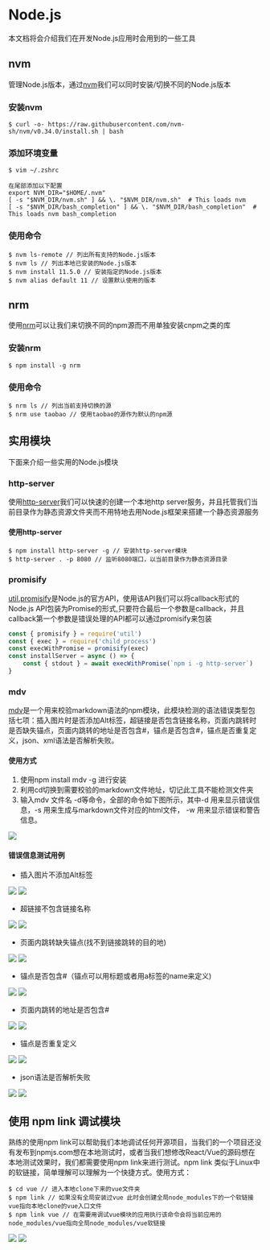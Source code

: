 # Node.js

本文档将会介绍我们在开发Node.js应用时会用到的一些工具

## nvm

管理Node.js版本，通过[nvm](https://github.com/nvm-sh/nvm)我们可以同时安装/切换不同的Node.js版本

### 安装nvm

```
$ curl -o- https://raw.githubusercontent.com/nvm-sh/nvm/v0.34.0/install.sh | bash
```

### 添加环境变量

```
$ vim ~/.zshrc

在尾部添加以下配置
export NVM_DIR="$HOME/.nvm"
[ -s "$NVM_DIR/nvm.sh" ] && \. "$NVM_DIR/nvm.sh"  # This loads nvm
[ -s "$NVM_DIR/bash_completion" ] && \. "$NVM_DIR/bash_completion"  # This loads nvm bash_completion
```

### 使用命令

```
$ nvm ls-remote // 列出所有支持的Node.js版本
$ nvm ls // 列出本地已安装的Node.js版本
$ nvm install 11.5.0 // 安装指定的Node.js版本
$ nvm alias default 11 // 设置默认使用的版本
```

## nrm

使用[nrm](https://github.com/Pana/nrm)可以让我们来切换不同的npm源而不用单独安装cnpm之类的库

### 安装nrm

```
$ npm install -g nrm
```

### 使用命令

```
$ nrm ls // 列出当前支持切换的源
$ nrm use taobao // 使用taobao的源作为默认的npm源
```

## 实用模块

下面来介绍一些实用的Node.js模块

### http-server

使用[http-server](https://www.npmjs.com/package/http-server)我们可以快速的创建一个本地http server服务，并且托管我们当前目录作为静态资源文件夹而不用特地去用Node.js框架来搭建一个静态资源服务

#### 使用http-server

```
$ npm install http-server -g // 安装http-server模块
$ http-server . -p 8080 // 监听8080端口，以当前目录作为静态资源目录
```

### promisify

[util.promisify](http://nodejs.cn/api/util.html#util_util_promisify_original)是Node.js的官方API，使用该API我们可以将callback形式的Node.js API包装为Promise的形式,只要符合最后一个参数是callback，并且callback第一个参数是错误处理的API都可以通过promisify来包装

```js
const { promisify } = require('util')
const { exec } = require('child_process')
const execWithPromise = promisify(exec)
const installServer = async () => {
    const { stdout } = await execWithPromise(`npm i -g http-server`)
}
```

### mdv

[mdv](https://www.npmjs.com/package/mdv)是一个用来校验markdown语法的npm模块，此模块检测的语法错误类型包括七项：插入图片时是否添加Alt标签，超链接是否包含链接名称，页面内跳转时是否缺失锚点，页面内跳转的地址是否包含#，锚点是否包含#，锚点是否重复定义，json、xml语法是否解析失败。

#### 使用方式

  1. 使用npm install mdv -g 进行安装
  2. 利用cd切换到需要校验的markdown文件地址，切记此工具不能检测文件夹
  3. 输入mdv 文件名 -d等命令，全部的命令如下图所示，其中-d 用来显示错误信息，-s 用来生成与markdown文件对应的html文件， -w 用来显示错误和警告信息。
  
  ![](https://img.alicdn.com/tfs/TB1gUZZaQL0gK0jSZFAXXcA9pXa-1144-348.png)
  
#### 错误信息测试用例

- 插入图片不添加Alt标签
  
![](https://img.alicdn.com/tfs/TB11Sc0aRr0gK0jSZFnXXbRRXXa-1172-98.png)
![](https://img.alicdn.com/tfs/TB1f7ZWaFP7gK0jSZFjXXc5aXXa-1128-182.png)
 
- 超链接不包含链接名称

![](https://img.alicdn.com/tfs/TB1d5s0aO_1gK0jSZFqXXcpaXXa-532-154.png)
![](https://img.alicdn.com/tfs/TB1vWKpaebviK0jSZFNXXaApXXa-1142-290.png)

- 页面内跳转缺失锚点(找不到链接跳转的目的地)

![](https://img.alicdn.com/tfs/TB1ltw0aUz1gK0jSZLeXXb9kVXa-1030-276.png)
![](https://img.alicdn.com/tfs/TB1ywcYaKP2gK0jSZFoXXauIVXa-1136-278.png)

- 锚点是否包含#（锚点可以用标题或者用a标签的name来定义)

![](https://img.alicdn.com/tfs/TB1fc..aRv0gK0jSZKbXXbK2FXa-568-160.png)
![](https://img.alicdn.com/tfs/TB1TFVXa7L0gK0jSZFAXXcA9pXa-1130-304.png)

- 页面内跳转的地址是否包含#
  
![](https://img.alicdn.com/tfs/TB1m9sYaFT7gK0jSZFpXXaTkpXa-960-212.png)
![](https://img.alicdn.com/tfs/TB1dTsYaRr0gK0jSZFnXXbRRXXa-1128-404.png)

- 锚点是否重复定义

![](https://img.alicdn.com/tfs/TB1giQYaQL0gK0jSZFAXXcA9pXa-766-206.png)
![](https://img.alicdn.com/tfs/TB14zM.aQL0gK0jSZFtXXXQCXXa-1144-260.png)

- json语法是否解析失败
  
![](https://img.alicdn.com/tfs/TB1Y.EYaQL0gK0jSZFxXXXWHVXa-740-268.png)
![](https://img.alicdn.com/tfs/TB1.rZ.aUz1gK0jSZLeXXb9kVXa-1142-438.png)

## 使用 npm link 调试模块

熟练的使用npm link可以帮助我们本地调试任何开源项目，当我们的一个项目还没有发布到npmjs.com想在本地测试时，或者当我们想修改React/Vue的源码想在本地测试效果时，我们都需要使用npm link来进行测试。npm link 类似于Linux中的软链接，简单理解可以理解为一个快捷方式。使用方式：

```
$ cd vue // 进入本地clone下来的vue文件夹
$ npm link // 如果没有全局安装过vue 此时会创建全局node_modules下的一个软链接vue指向本地clone的vue入口文件
$ npm link vue // 在需要用调试vue模块的应用执行该命令会将当前应用的node_modules/vue指向全局node_modules/vue软链接
```

![](https://gw.alicdn.com/tfs/TB1iEl0XKH2gK0jSZFEXXcqMpXa-1450-876.jpg)
![](https://gw.alicdn.com/tfs/TB1QBh0XQY2gK0jSZFgXXc5OFXa-1450-860.jpg)
